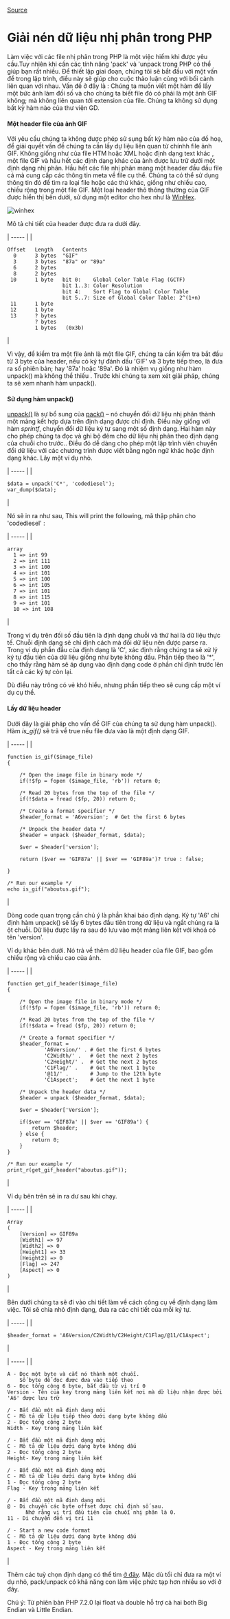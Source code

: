 [Source](https://www.codediesel.com/php/unpacking-binary-data/ "Permalink to Unpacking binary data in PHP")

# Giải nén dữ liệu nhị phân trong PHP

Làm việc với các file nhị phân trong PHP là một việc hiếm khi được yêu cầu.Tuy nhiên khi cần các tính năng 'pack' và 'unpack
 trong PHP có thể giúp bạn rất nhiều. Để thiết lập giai đoạn, chúng tôi sẽ bắt đầu với một vấn đề trong lập trình, điều này sẽ giúp cho cuộc thảo luận cùng với bối cảnh liên quan với nhau. Vấn đề ở đây là : Chúng ta muốn viết một hàm để lấy một bức ảnh làm đối số và cho chúng ta biết file đó có phải là một ảnh GIF không; mà không liên quan tới extension của file. Chúng ta không sử dụng bất kỳ hàm nào của thư viện GD.  

#### Một header file của ảnh GIF

Với yêu cầu chúng ta không được phép sử sụng bất kỳ hàm nào của đồ hoạ, để giải quyết vấn đề chúng ta cần lấy dự liệu liên quan từ chínhh file ảnh GIF. Không giống như của file HTM hoặc XML hoặc định dạng text khác , một file GIF và hầu hết các định dạng khác của ảnh được lưu trữ dưới một định dạng nhị phân. Hầu hết các file nhị phân mang một header đầu đầu file cá mà cung cấp các thông tin meta về file cụ thể. Chúng ta có thể sử dụng thông tin đó để tìm ra loại file hoặc các thứ khác, giống như chiều cao, chiều rộng trong một file GIF. Một loại header thô thông thường của GIF được hiển thị bên dưới, sử dụng một editor cho hex như là [WinHex][1]. 

![][2]

Mô tả chi tiết của header được đưa ra dưới đây.

| ----- |
| 
    
    
    Offset   Length   Contents
      0      3 bytes  "GIF"
      3      3 bytes  "87a" or "89a"
      6      2 bytes  
      8      2 bytes  
     10      1 byte   bit 0:    Global Color Table Flag (GCTF)
                      bit 1..3: Color Resolution
                      bit 4:    Sort Flag to Global Color Table
                      bit 5..7: Size of Global Color Table: 2^(1+n)
     11      1 byte   
     12      1 byte   
     13      ? bytes  
             ? bytes  
             1 bytes   (0x3b)

 | 

Vì vậy, để kiểm tra một file ảnh là một file GIF, chúng ta cần kiểm tra bắt đầu từ 3 byte của header, nếu có ký tự đánh dấu 'GIF' và 3 byte tiếp theo, là đưa ra số phiên bản; hay '87a' hoặc '89a'. Đó là nhiệm vụ giống như hàm unpack() mà không thể thiếu . Trước khi chúng ta xem xét giải pháp, chúng ta sẽ xem nhanh hàm unpack().

#### Sử dụng hàm unpack()

[unpack()][3] là sự bổ sung của [pack()][4] – nó chuyển đổi dữ liệu nhị phân thành một mảng kết hợp dựa trên định dạng được chỉ định. Điều này giống với hàm _sprintf_, chuyển đổi dữ liệu ký tự sang một số định dạng. Hai hàm này cho phép chúng ta đọc và ghi bộ đêm cho dữ liệu nhị phân theo định dạng của chuỗi cho trước.. Điều đó dễ dàng cho phép một lập trình viên chuyển đổi dữ liệu với các chương trình được viết bằng ngôn ngữ khác hoặc định dạng khác. Lây một ví dụ nhỏ.

| ----- |
| 
    
    
    $data = unpack('C*', 'codediesel');
    var_dump($data);

 | 

Nó sẽ in ra như sau, This will print the following, mã thập phân cho  'codediesel' :

| ----- |
| 
    
    
    array
      1 => int 99
      2 => int 111
      3 => int 100
      4 => int 101
      5 => int 100
      6 => int 105
      7 => int 101
      8 => int 115
      9 => int 101
      10 => int 108

 | 

Trong ví dụ trên đối số đầu tiên là định dạng chuỗi và thứ hai là dữ liệu thực tế. Chuỗi định dạng sẽ chỉ định cách mà đối dữ liệu nên được parse ra. Trong ví dụ phần đầu của định dạng là 'C', xác định rằng chúng ta sẽ xử lý ký tự đầu tiên của dữ liệu giống như byte không dấu. Phần tiếp theo là '*', cho thấy rằng hàm sẽ áp dụng vào định dạng code ở phần chỉ định trước lên tất cả các ký tự còn lại.

Dù điều này trông có vẻ khó hiểu, nhưng phần tiếp theo sẽ cung cấp một ví dụ cụ thể.

#### Lấy dữ liệu header

Dưới đây là giải pháp cho vấn đề GIF của chúng ta sử dụng hàm unpack(). Hàm _is_gif()_ sẽ trả về true nếu file đưa vào là một định dạng GIF.

| ----- |
| 
    
    
    function is_gif($image_file)
    {
     
        /* Open the image file in binary mode */
        if(!$fp = fopen ($image_file, 'rb')) return 0;
     
        /* Read 20 bytes from the top of the file */
        if(!$data = fread ($fp, 20)) return 0;
     
        /* Create a format specifier */
        $header_format = 'A6version';  # Get the first 6 bytes
    
        /* Unpack the header data */
        $header = unpack ($header_format, $data);
     
        $ver = $header['version'];
     
        return ($ver == 'GIF87a' || $ver == 'GIF89a')? true : false;
     
    }
     
    /* Run our example */
    echo is_gif("aboutus.gif");

 | 

Dòng code quan trọng cần chú ý là phần khai báo định dạng. Ký tự  'A6' chỉ định hàm unpack() sẽ lấy 6 bytes đầu tiên trong dữ liệu và ngắt chúng ra là ột chuỗi. Dữ liệu được lấy ra sau đó lưu vào một mảng liên kết với khoá có tên 'version'.

Ví dụ khác bên dưới. Nó trả về thêm dữ liệu header của file GIF, bao gồm chiều rộng và chiều cao của ảnh.

| ----- |
| 
    
    
    function get_gif_header($image_file)
    {
     
        /* Open the image file in binary mode */
        if(!$fp = fopen ($image_file, 'rb')) return 0;
     
        /* Read 20 bytes from the top of the file */
        if(!$data = fread ($fp, 20)) return 0;
     
        /* Create a format specifier */
        $header_format = 
                'A6Version/' . # Get the first 6 bytes
                'C2Width/' .   # Get the next 2 bytes
                'C2Height/' .  # Get the next 2 bytes
                'C1Flag/' .    # Get the next 1 byte
                '@11/' .       # Jump to the 12th byte
                'C1Aspect';    # Get the next 1 byte
    
        /* Unpack the header data */
        $header = unpack ($header_format, $data);
     
        $ver = $header['Version'];
     
        if($ver == 'GIF87a' || $ver == 'GIF89a') {
            return $header;
        } else {
            return 0;
        }
    }
     
    /* Run our example */
    print_r(get_gif_header("aboutus.gif"));

 | 

Ví dụ bên trên sẽ in ra dư sau khi chạy.

| ----- |
| 
    
    
    Array
    (
        [Version] => GIF89a
        [Width1] => 97
        [Width2] => 0
        [Height1] => 33
        [Height2] => 0
        [Flag] => 247
        [Aspect] => 0
    )

 | 

Bên dưới chúng ta sẽ đi vào chi tiết làm về cách công cụ về định dạng làm việc. Tôi sẽ chia nhỏ định dạng,  đưa ra các chi tiết của mỗi ký tự.

| ----- |
| 
    
    
    $header_format = 'A6Version/C2Width/C2Height/C1Flag/@11/C1Aspect';

 | 

| ----- |
| 
    
    
    A - Đọc một byte và cắt nó thành một chuỗi. 
        Số byte để đọc được đưa vào tiếp theo
    6 - Đọc tổng cộng 6 byte, bắt đầu từ vị trí 0
    Version - Tên của key trong mảng liên kết nơi mà dữ liệu nhận được bởi 'A6' được lưu trữ
     
    / - Bắt đầu một mã định dạng mới
    C - Mô tả dữ liệu tiếp theo dưới dạng byte không dấu
    2 - Đọc tổng cộng 2 byte
    Width - Key trong mảng liên kết
     
    / - Bắt đầu một mã định dạng mới
    C - Mô tả dữ liệu dưới dạng byte không dấu
    2 - Đọc tổng cộng 2 byte
    Height- Key trong mảng liên kết
     
    / - Bắt đầu một mã định dạng mới
    C - Mô tả dữ liệu dưới dạng byte không dấu
    1 - Đọc tổng cộng 2 byte
    Flag - Key trong mảng liên kết
     
    / - Bắt đầu một mã định dạng mới
    @ - Di chuyển các byte offset được chỉ định số sau.
          Nhớ rằng vị trí đầu tiên của chuỗi nhị phân là 0. 
    11 - Di chuyển đến vị trí 11
     
    / - Start a new code format
    C - Mô tả dữ liệu dưới dạng byte không dấu
    1 - Đọc tổng cộng 2 byte
    Aspect - Key trong mảng liên kết

 | 

Thêm các tuỳ chọn định dạng có thể tìm [ở đây][4]. Mặc dù tối chỉ đưa ra một ví dụ nhỏ, pack/unpack có khả năng con làm việc phức tạp hơn nhiều so với ở đây.

Chú ý: Từ phiên bản PHP 7.2.0 lại float và double hỗ trợ cả hai both Big Endian và Little Endian.

[1]: http://www.x-ways.net/winhex/index-m.html
[2]: http://www.codediesel.com/wp-content/uploads/2010/09/winhex.gif "winhex"
[3]: http://php.net/manual/en/function.unpack.php
[4]: http://www.php.net/manual/en/function.pack.php
